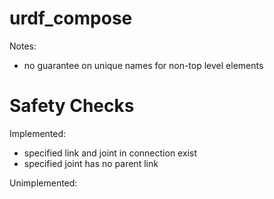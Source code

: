 # urdf_compose

Notes:
- no guarantee on unique names for non-top level elements

# Safety Checks

Implemented:
- specified link and joint in connection exist
- specified joint has no parent link

Unimplemented: